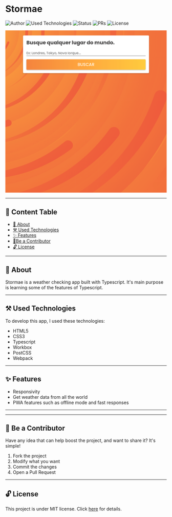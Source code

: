 # Stormae

![Author](https://img.shields.io/badge/author-Wendell%20Kenneddy-brightgreen)
![Used Technologies](https://img.shields.io/badge/techs-HTML5,%20CSS3,%20Typescript,%20Workbox,%20PostCSS%20and%20Webpack-brightgreen)
![Status](https://img.shields.io/badge/status-Concluded-brightgreen)
![PRs](https://img.shields.io/badge/PRs-Welcome-brightgreen)
![License](https://img.shields.io/badge/license-MIT-brightgreen)

![Final Result](./.github/preview.png)

---

## 🔖 Content Table

- [📕 About](#📕-about)
- [⚒️ Used Technologies](#⚒️-used-technologies)
- [✨ Features](#✨-features)
- [🤝Be a Contributor](#🤝-be-a-contributor)
- [🔓 License](#🔓-license)

---

## 📕 About

Stormae is a weather checking app built with Typescript. It's main purpose is learning some of the features of Typescript.

---

## ⚒️ Used Technologies

To develop this app, I used these technologies:

- HTML5
- CSS3
- Typescript
- Workbox
- PostCSS
- Webpack

---

## ✨ Features

- Responsivity
- Get weather data from all the world
- PWA features such as offline mode and fast responses

---

---

## 🤝 Be a Contributor

Have any idea that can help boost the project, and want to share it? It's simple!

1. Fork the project
2. Modify what you want
3. Commit the changes
4. Open a Pull Request

---

## 🔓 License

This project is under MIT license. Click [here](./LICENSE.md) for details.
